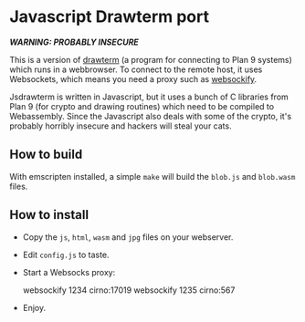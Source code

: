 Javascript Drawterm port
============================

***WARNING: PROBABLY INSECURE***

This is a version of [drawterm](http://drawterm.9front.org/) (a program for connecting to Plan 9 systems) which runs in a webbrowser.
To connect to the remote host, it uses Websockets, which means you need a proxy such as [websockify](https://github.com/novnc/websockify).

Jsdrawterm is written in Javascript, but it uses a bunch of C libraries from Plan 9 (for crypto and drawing routines) which need to be compiled to Webassembly.
Since the Javascript also deals with some of the crypto, it's probably horribly insecure and hackers will steal your cats.

How to build
-------------

With emscripten installed, a simple `make` will build the `blob.js` and `blob.wasm` files.

How to install
---------------

- Copy the `js`, `html`, `wasm` and `jpg` files on your webserver.
- Edit `config.js` to taste.
- Start a Websocks proxy:

	websockify 1234 cirno:17019
	websockify 1235 cirno:567

- Enjoy.
